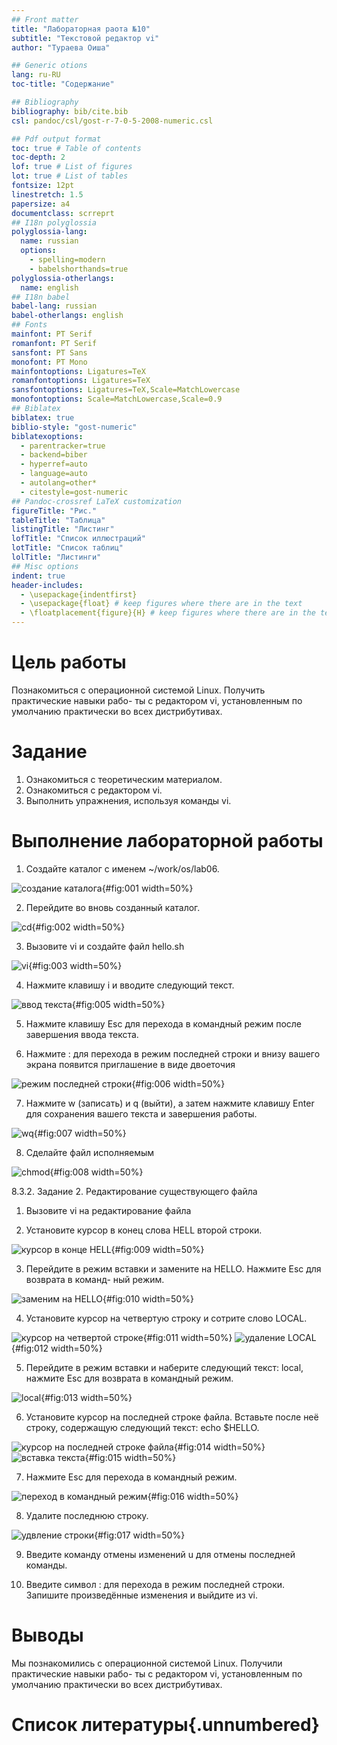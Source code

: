 ```yaml
---
## Front matter
title: "Лабораторная раота №10"
subtitle: "Текстовой редактор vi"
author: "Тураева Оиша"

## Generic otions
lang: ru-RU
toc-title: "Содержание"

## Bibliography
bibliography: bib/cite.bib
csl: pandoc/csl/gost-r-7-0-5-2008-numeric.csl

## Pdf output format
toc: true # Table of contents
toc-depth: 2
lof: true # List of figures
lot: true # List of tables
fontsize: 12pt
linestretch: 1.5
papersize: a4
documentclass: scrreprt
## I18n polyglossia
polyglossia-lang:
  name: russian
  options:
	- spelling=modern
	- babelshorthands=true
polyglossia-otherlangs:
  name: english
## I18n babel
babel-lang: russian
babel-otherlangs: english
## Fonts
mainfont: PT Serif
romanfont: PT Serif
sansfont: PT Sans
monofont: PT Mono
mainfontoptions: Ligatures=TeX
romanfontoptions: Ligatures=TeX
sansfontoptions: Ligatures=TeX,Scale=MatchLowercase
monofontoptions: Scale=MatchLowercase,Scale=0.9
## Biblatex
biblatex: true
biblio-style: "gost-numeric"
biblatexoptions:
  - parentracker=true
  - backend=biber
  - hyperref=auto
  - language=auto
  - autolang=other*
  - citestyle=gost-numeric
## Pandoc-crossref LaTeX customization
figureTitle: "Рис."
tableTitle: "Таблица"
listingTitle: "Листинг"
lofTitle: "Список иллюстраций"
lotTitle: "Список таблиц"
lolTitle: "Листинги"
## Misc options
indent: true
header-includes:
  - \usepackage{indentfirst}
  - \usepackage{float} # keep figures where there are in the text
  - \floatplacement{figure}{H} # keep figures where there are in the text
---
```


# Цель работы

Познакомиться с операционной системой Linux. Получить практические навыки рабо-
ты с редактором vi, установленным по умолчанию практически во всех дистрибутивах.

# Задание

1. Ознакомиться с теоретическим материалом.
2. Ознакомиться с редактором vi.
3. Выполнить упражнения, используя команды vi.


# Выполнение лабораторной работы

1. Создайте каталог с именем ~/work/os/lab06.

![создание каталога](image/1.png){#fig:001 width=50%}

2. Перейдите во вновь созданный каталог.

![cd](image/2.png){#fig:002 width=50%}

3. Вызовите vi и создайте файл hello.sh

![vi](image/3.png){#fig:003 width=50%}



4. Нажмите клавишу i и вводите следующий текст.

![ввод текста](image/5.png){#fig:005 width=50%}

5. Нажмите клавишу Esc для перехода в командный режим после завершения ввода
текста.

6. Нажмите : для перехода в режим последней строки и внизу вашего экрана появится
приглашение в виде двоеточия

![режим последней строки](image/6.png){#fig:006 width=50%}

7. Нажмите w (записать) и q (выйти), а затем нажмите клавишу Enter для сохранения
вашего текста и завершения работы.

![wq](image/7.png){#fig:007 width=50%}

8. Сделайте файл исполняемым

![chmod](image/8.png){#fig:008 width=50%}

8.3.2. Задание 2. Редактирование существующего файла

1. Вызовите vi на редактирование файла

2. Установите курсор в конец слова HELL второй строки.

![курсор в конце HELL](image/9.png){#fig:009 width=50%}

3. Перейдите в режим вставки и замените на HELLO. Нажмите Esc для возврата в команд-
ный режим.

![заменим на HELLO](image/10.png){#fig:010 width=50%}

4. Установите курсор на четвертую строку и сотрите слово LOCAL.

![курсор на четвертой строке](image/11.png){#fig:011 width=50%}
![удаление LOCAL](image/12.png){#fig:012 width=50%}

5. Перейдите в режим вставки и наберите следующий текст: local, нажмите Esc для
возврата в командный режим.

![local](image/13.png){#fig:013 width=50%}

6. Установите курсор на последней строке файла. Вставьте после неё строку, содержащую
следующий текст: echo $HELLO.

![курсор на последней строке файла](image/14.png){#fig:014 width=50%}
![вставка текста](image/15.png){#fig:015 width=50%}

7. Нажмите Esc для перехода в командный режим.

![переход в командный режим](image/16.png){#fig:016 width=50%}

8. Удалите последнюю строку.

![удвление строки](image/17.png){#fig:017 width=50%}

9. Введите команду отмены изменений u для отмены последней команды.



10. Введите символ : для перехода в режим последней строки. Запишите произведённые
изменения и выйдите из vi.




# Выводы

Мы познакомились с операционной системой Linux. Получили практические навыки рабо-
ты с редактором vi, установленным по умолчанию практически во всех дистрибутивах.

# Список литературы{.unnumbered}

